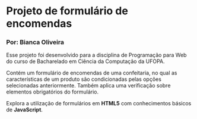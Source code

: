 
# Projeto de formulário de encomendas

### Por: Bianca Oliveira

Esse projeto foi desenvolvido para a disciplina de Programação para Web do curso de Bacharelado em Ciência da Computação da UFOPA.

Contém um formulário de encomendas de uma confeitaria, no qual as características de um produto são condicionadas pelas opções selecionadas anteriormente. Também aplica uma verificação sobre elementos obrigatórios do formulário.

Explora a utilização de formulários em **HTML5** com conhecimentos básicos de **JavaScript**.
